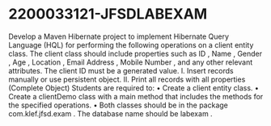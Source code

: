 # 2200033121-JFSDLABEXAM

Develop a Maven Hibernate project to implement Hibernate Query Language (HQL) for performing the following
operations on a client entity class.
The client class should include properties such as ID , Name , Gender , Age , Location ,
Email Address , Mobile Number , and any other relevant attributes. The client ID must be a generated value.
l. Insert records manually or use persistent object.
II. Print all records with all properties (Complete Object)
Students are required to:
• Create a client entity class.
• Create a clientDemo class with a main method that includes the methods for the specified operations.
• Both classes should be in the package com.klef.jfsd.exam .
The database name should be labexam .
